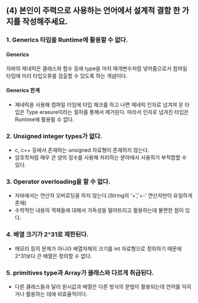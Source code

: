 ## (4) 본인이 주력으로 사용하는 언어에서 설계적 결함 한 가지를 작성해주세요.

### 1. Generics 타입을 Runtime에 활용할 수 없다.
#### Generics
자바의 제네릭은 클래스와 함수 등에 type을 마치 매개변수처럼 넣어줌으로서 컴파일 타임에 미리 타입오류를 검출할 수 있도록 하는 개념이다. 

#### Generics 한계
- 제네릭을 사용해 컴파일 타임에 타입 체크를 하고 나면 제네릭 인자로 넘겨져 온 타입은 Type erasure이라는 절차를 통해서 제거된다. 따라서 인자로 넘겨진 타입은 Runtime에 활용될 수 없다. 

### 2. Unsigned integer types가 없다. 
- c, c++ 등에서 존재하는 unsigned 자료형이 존재하지 않는다.
- 암호학처럼 매우 큰 양의 정수를 사용해 처리하는 분야에서 사용하기 부적합할 수 있다.

### 3. Operator overloading을 할 수 없다. 
- 자바에서는 연산자 오버로딩을 하지 않는다.(String의 '+','+-' 연산자만이 유일하게 존재)
- 수학적인 내용의 객체들에 대해서 가독성을 떨어뜨리고 활용하는데 불편한 점이 있다.

### 4. 배열 크기가 2^31로 제한된다.
- 메모리 등의 문제가 아니라 배열자체의 크기를 int 자료형으로 정의하기 때문에 2^31보다 큰 배열은 정의할 수 없다.

### 5. primitives type과 Array가 클래스와 다르게 취급된다.
- 다른 클래스들과 달리 원시값과 배열은 다른 방식의 문법이 활용되는데 언어를 익히거나 활용하는 데에 비효율적이다. 